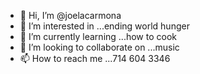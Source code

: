 - 👋 Hi, I’m @joelacarmona
- 👀 I’m interested in ...ending world hunger 
- 🌱 I’m currently learning ...how to cook
- 💞️ I’m looking to collaborate on ...music
- 📫 How to reach me ...714 604 3346 

<!---
joelacarmona/joelacarmona is a ✨ special ✨ repository because its `README.md` (this file) appears on your GitHub profile.
You can click the Preview link to take a look at your changes.
--->
